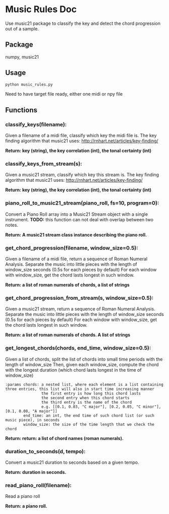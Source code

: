 # Music Rules Doc
Use music21 package to classify the key and detect the chord progression out of a sample.
## Package
numpy, music21
## Usage

```python
python music_rules.py
```
Need to have target file ready, either one midi or npy file

## Functions

### classify_keys(filename):
Given a filename of a midi file, classify which key the midi file is. The key finding algorithm that music21 uses: http://rnhart.net/articles/key-finding/

**Return: key (string), the key correlation (int), the tonal certainty (int)**

### classify_keys_from_stream(s):
Given a music21 stream, classify which key this stream is.
    The key finding algorithm that music21 uses: http://rnhart.net/articles/key-finding/

**Return: key (string), the key correlation (int), the tonal certainty (int)**

### piano_roll_to_music21_stream(piano_roll, fs=10, program=0):

Convert a Piano Roll array into a Music21 Stream object with a single instrument.
**TODO:** this function can not deal with overlap between two notes.

**Return: A music21 stream class instance describing the piano roll.**

### get_chord_progression(filename, window_size=0.5):

Given a filename of a midi file, return a sequence of Roman Numeral Analysis.
Separate the music into little pieces with the length of window_size seconds (0.5s for each pieces by default)
For each window with window_size, get the chord lasts longest in such window.

**Return: a list of roman numerals of chords, a list of strings**

### get_chord_progression_from_stream(s, window_size=0.5):

Given a music21 stream, return a sequence of Roman Numeral Analysis.
Separate the music into little pieces with the length of window_size seconds (0.5s for each pieces by default)
For each window with window_size, get the chord lasts longest in such window.

**Return: a list of roman numerals of chords. A list of strings**

### get_longest_chords(chords, end_time, window_size=0.5):

 Given a list of chords, split the list of chords into small time periods with the length of window_size
 Then, given each window_size, compute the chord with the longest duration (which chord lasts longest in the time of window_size)

    :params chords: a nested list, where each element is a list containing three entries, this list will also in start time increasing manner
                    the first entry is how long this chord lasts
                    the second entry when this chord starts
                    the third entry is the name of the chord
                    e.g. [[0.1, 0.03, "C major"], [0.2, 0.05, "C minor"], [0.1, 0.08, "A major"]]
            end_time: an int, the end time of such chord list (or such music piece), in seconds
            window_size: the size of the time length that we check the chord
**Return: return: a list of chord names (roman numerals).**

### duration_to_seconds(d, tempo):
Convert a music21 duration to seconds based on a given tempo.

**Return: duration in seconds.**

### read_piano_roll(filename):
Read a piano roll

**Return: a piano roll.**
